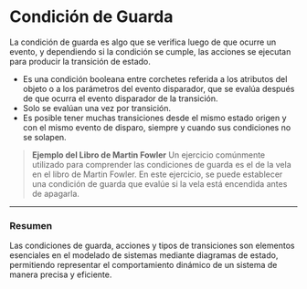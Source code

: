 

# Condición de Guarda

La condición de guarda es algo que se verifica luego de que ocurre un evento, y dependiendo si la condición se cumple, las acciones se ejecutan para producir la transición de estado.

- Es una condición booleana entre corchetes referida a los atributos del objeto o a los parámetros del evento disparador, que se evalúa después de que ocurra el evento disparador de la transición.
- Solo se evalúan una vez por transición.
- Es posible tener muchas transiciones desde el mismo estado origen y con el mismo evento de disparo, siempre y cuando sus condiciones no se solapen.

>  **Ejemplo del Libro de Martin Fowler**
>  Un ejercicio comúnmente utilizado para comprender las condiciones de guarda es el de la vela en el libro de Martin Fowler. En este ejercicio, se puede establecer una condición de guarda que evalúe si la vela está encendida antes de apagarla.


---
### Resumen

Las condiciones de guarda, acciones y tipos de transiciones son elementos esenciales en el modelado de sistemas mediante diagramas de estado, permitiendo representar el comportamiento dinámico de un sistema de manera precisa y eficiente.

